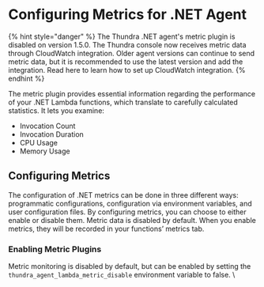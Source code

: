 # Configuring Metrics for .NET Agent

{% hint style="danger" %}
The Thundra .NET agent's metric plugin is disabled on version 1.5.0. The Thundra console now receives metric data through CloudWatch integration. Older agent versions can continue to send metric data, but it is recommended to use the latest version and add the integration. Read here to learn how to set up CloudWatch integration.
{% endhint %}

The metric plugin provides essential information regarding the performance of your .NET Lambda functions, which translate to carefully calculated statistics. It lets you examine:

* Invocation Count
* Invocation Duration
* CPU Usage
* Memory Usage

## Configuring Metrics

The configuration of .NET metrics can be done in three different ways: programmatic configurations, configuration via environment variables, and user configuration files. By configuring metrics, you can choose to either enable or disable them. Metric data is disabled by default. When you enable metrics, they will be recorded in your functions’ metrics tab.

### Enabling Metric Plugins

Metric monitoring is disabled by default, but can be enabled by setting the `thundra_agent_lambda_metric_disable` environment variable to false.  \
